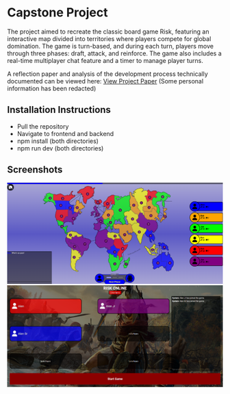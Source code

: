 # Capstone Project
The project aimed to recreate the classic board game Risk, featuring an interactive map divided into territories where players compete for global domination. The game is turn-based, and during each turn, players move through three phases: draft, attack, and reinforce. The game also includes a real-time multiplayer chat feature and a timer to manage player turns.

A reflection paper and analysis of the development process technically documented can be viewed here: 
[View Project Paper](/Reflection%20paper%20-%20Capstone.pdf) (Some personal information has been redacted)

## Installation Instructions
- Pull the repository
- Navigate to frontend and backend
- npm install (both directories)
- npm run dev (both directories)

## Screenshots
![Game Board](images/Gameboard.png)
![Lobby](images/Lobby.png)